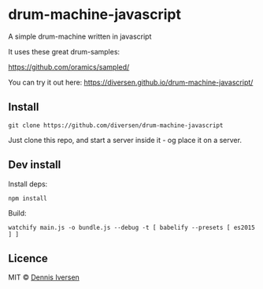 # drum-machine-javascript

A simple drum-machine written in javascript

It uses these great drum-samples: 

https://github.com/oramics/sampled/

You can try it out here: https://diversen.github.io/drum-machine-javascript/

## Install

    git clone https://github.com/diversen/drum-machine-javascript

Just clone this repo, and start a server inside it - og place it on a server.  

## Dev install

Install deps: 

    npm install

Build: 

    watchify main.js -o bundle.js --debug -t [ babelify --presets [ es2015 ] ]

## Licence

MIT © [Dennis Iversen](https://github.com/diversen)


